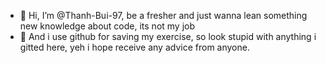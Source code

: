 - 👋 Hi, I’m @Thanh-Bui-97, be a fresher and just wanna lean something new knowledge about code, its not my job
- 👀 And i use github for saving my exercise, so look stupid with anything i gitted here, yeh i hope receive any advice from anyone.


<!---
Thanh-Bui-97/Thanh-Bui-97 is a ✨ special ✨ repository because its `README.md` (this file) appears on your GitHub profile.
You can click the Preview link to take a look at your changes.
--->
